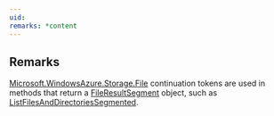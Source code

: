 ```yaml
---
uid: 
remarks: *content
---
```

## Remarks  
 [Microsoft.WindowsAzure.Storage.File](assetId:///N:Microsoft.WindowsAzure.Storage.File?qualifyHint=False&autoUpgrade=True) continuation tokens are used in methods that return a [FileResultSegment](assetId:///T:Microsoft.WindowsAzure.Storage.File.FileResultSegment?qualifyHint=False&autoUpgrade=True) object, such as [ListFilesAndDirectoriesSegmented](assetId:///M:Microsoft.WindowsAzure.Storage.File.CloudFileDirectory.ListFilesAndDirectoriesSegmented(Microsoft.WindowsAzure.Storage.File.FileContinuationToken)?qualifyHint=False&autoUpgrade=True).